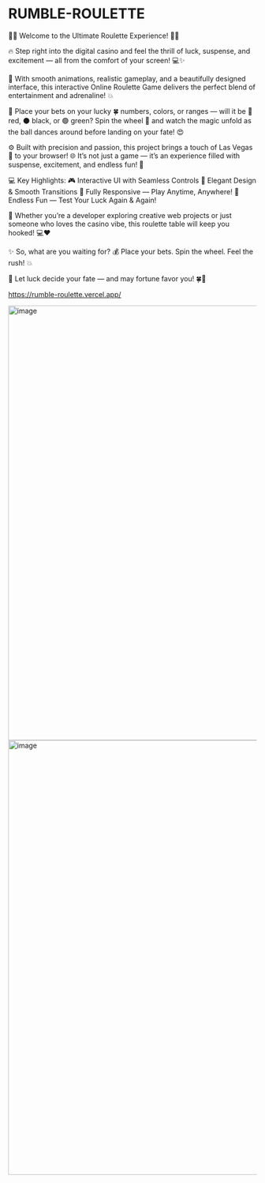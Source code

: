 # RUMBLE-ROULETTE
🎡🎲 Welcome to the Ultimate Roulette Experience! 🎲🎡

🔥 Step right into the digital casino and feel the thrill of luck, suspense, and excitement — all from the comfort of your screen! 💻✨

💫 With smooth animations, realistic gameplay, and a beautifully designed interface, this interactive Online Roulette Game delivers the perfect blend of entertainment and adrenaline! 💥

🎯 Place your bets on your lucky 🍀 numbers, colors, or ranges — will it be 🔴 red, ⚫ black, or 🟢 green? Spin the wheel 🎡 and watch the magic unfold as the ball dances around before landing on your fate! 😍

⚙️ Built with precision and passion, this project brings a touch of Las Vegas 🎰 to your browser! 🌐
It’s not just a game — it’s an experience filled with suspense, excitement, and endless fun! 🎇

💻 Key Highlights:
🎮 Interactive UI with Seamless Controls
🎨 Elegant Design & Smooth Transitions
📱 Fully Responsive — Play Anytime, Anywhere!
🎉 Endless Fun — Test Your Luck Again & Again!

🚀 Whether you’re a developer exploring creative web projects or just someone who loves the casino vibe, this roulette table will keep you hooked! 💻❤️

✨ So, what are you waiting for?
💰 Place your bets. Spin the wheel. Feel the rush! 💥

🎯 Let luck decide your fate — and may fortune favor you! 🍀🎰

https://rumble-roulette.vercel.app/

<img width="600" height="880" alt="image" src="https://github.com/user-attachments/assets/760f3849-14f3-479c-9358-6b8370453bea" />

<img width="600" height="880" alt="image" src="https://github.com/user-attachments/assets/7c1fe996-6740-482a-b379-6cc76aec2bda" />
